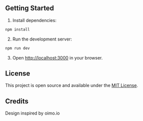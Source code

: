 ## Getting Started

1. Install dependencies:

```bash
npm install
```

2. Run the development server:

```bash
npm run dev
```

3. Open [http://localhost:3000](http://localhost:3000) in your browser.

## License

This project is open source and available under the [MIT License](LICENSE).

## Credits

Design inspired by oimo.io
